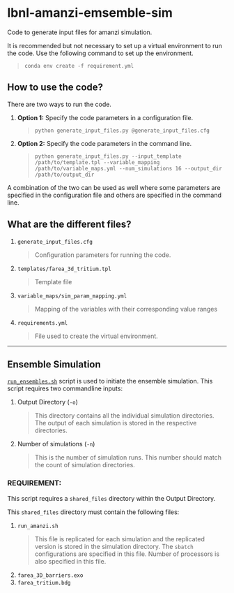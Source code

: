 # lbnl-amanzi-emsemble-sim

Code to generate input files for amanzi simulation.

It is recommended but not necessary to set up a virtual environment to run the code.
Use the following command to set up the environment.
> `conda env create -f requirement.yml`

## How to use the code?
There are two ways to run the code.
1. **Option 1:** Specify the code parameters in a configuration file.
   > `python generate_input_files.py @generate_input_files.cfg`
2. **Option 2:** Specify the code parameters in the command line.
   > `python generate_input_files.py --input_template /path/to/template.tpl --variable_mapping /path/to/variable_maps.yml --num_simulations 16 --output_dir /path/to/output_dir`

A combination of the two can be used as well where some parameters are specified in the configuration file and others are specified in the command line.

## What are the different files?
1. `generate_input_files.cfg`
   > Configuration parameters for running the code.
2. `templates/farea_3d_tritium.tpl`
   > Template file
3. `variable_maps/sim_param_mapping.yml`
   > Mapping of the variables with their corresponding value ranges
4. `requirements.yml`
   > File used to create the virtual environment.

---
## Ensemble Simulation
[`run_ensembles.sh`](run_ensembles.sh) script is used to initiate the ensemble simulation.
This script requires two commandline inputs:
1. Output Directory (`-o`)
   > This directory contains all the individual simulation directories. The output of each simulation is stored in the respective directories.
3. Number of simulations (`-n`)
   > This is the number of simulation runs. This number should match the count of simulation directories.

### REQUIREMENT:

This script requires a `shared_files` directory within the Output Directory.

This `shared_files` directory must contain the following files:
1. `run_amanzi.sh`
   > This file is replicated for each simulation and the replicated version is stored in the simulation directory.
   > The `sbatch` configurations are specified in this file.
   > Number of processors is also specified in this file.
2. `farea_3D_barriers.exo`
3. `farea_tritium.bdg`


